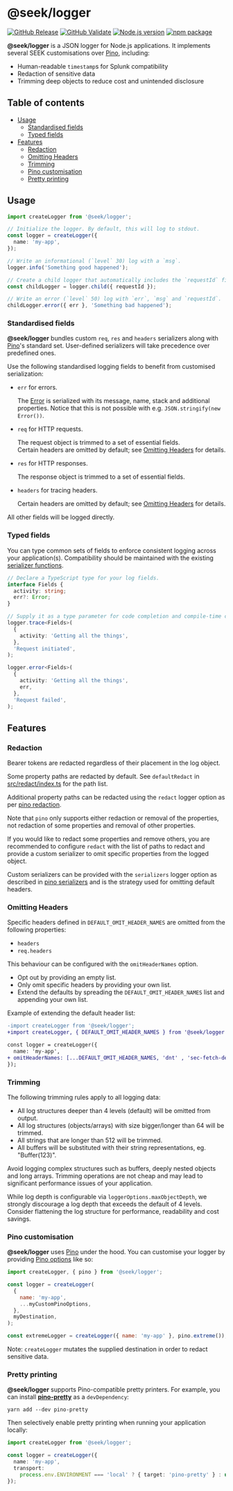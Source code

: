 # @seek/logger

[![GitHub Release](https://github.com/seek-oss/logger/workflows/Release/badge.svg?branch=master)](https://github.com/seek-oss/logger/actions?query=workflow%3ARelease)
[![GitHub Validate](https://github.com/seek-oss/logger/workflows/Validate/badge.svg?branch=master)](https://github.com/seek-oss/logger/actions?query=workflow%3AValidate)
[![Node.js version](https://img.shields.io/badge/node-%3E%3D%2016.11-brightgreen)](https://nodejs.org/en/)
[![npm package](https://img.shields.io/npm/v/@seek/logger)](https://www.npmjs.com/package/@seek/logger)

**@seek/logger** is a JSON logger for Node.js applications.
It implements several SEEK customisations over [Pino], including:

- Human-readable `timestamp`s for Splunk compatibility
- Redaction of sensitive data
- Trimming deep objects to reduce cost and unintended disclosure

## Table of contents

- [Usage](#usage)
  - [Standardised fields](#standardised-fields)
  - [Typed fields](#typed-fields)
- [Features](#features)
  - [Redaction](#redaction)
  - [Omitting Headers]
  - [Trimming](#trimming)
  - [Pino customisation](#pino-customisation)
  - [Pretty printing](#pretty-printing)

## Usage

```typescript
import createLogger from '@seek/logger';

// Initialize the logger. By default, this will log to stdout.
const logger = createLogger({
  name: 'my-app',
});

// Write an informational (`level` 30) log with a `msg`.
logger.info('Something good happened');

// Create a child logger that automatically includes the `requestId` field.
const childLogger = logger.child({ requestId });

// Write an error (`level` 50) log with `err`, `msg` and `requestId`.
childLogger.error({ err }, 'Something bad happened');
```

### Standardised fields

**@seek/logger** bundles custom `req`, `res` and `headers` serializers along with [Pino]'s standard set.
User-defined serializers will take precedence over predefined ones.

Use the following standardised logging fields to benefit from customised serialization:

- `err` for errors.

  The [Error] is serialized with its message, name, stack and additional properties.
  Notice that this is not possible with e.g. `JSON.stringify(new Error())`.

- `req` for HTTP requests.

  The request object is trimmed to a set of essential fields.  
  Certain headers are omitted by default; see [Omitting Headers] for details.

- `res` for HTTP responses.

  The response object is trimmed to a set of essential fields.

- `headers` for tracing headers.

  Certain headers are omitted by default; see [Omitting Headers] for details.

All other fields will be logged directly.

### Typed fields

You can type common sets of fields to enforce consistent logging across your application(s).
Compatibility should be maintained with the existing [serializer functions](src/serializers/index.ts).

```typescript
// Declare a TypeScript type for your log fields.
interface Fields {
  activity: string;
  err?: Error;
}

// Supply it as a type parameter for code completion and compile-time checking.
logger.trace<Fields>(
  {
    activity: 'Getting all the things',
  },
  'Request initiated',
);

logger.error<Fields>(
  {
    activity: 'Getting all the things',
    err,
  },
  'Request failed',
);
```

## Features

### Redaction

Bearer tokens are redacted regardless of their placement in the log object.

Some property paths are redacted by default. See `defaultRedact` in
[src/redact/index.ts](src/redact/index.ts) for the path list.

Additional property paths can be redacted using the `redact` logger option as per
[pino redaction].

Note that `pino` only supports either redaction or removal of the properties, not
redaction of some properties and removal of other properties.

If you would like to redact some properties and remove others, you are recommended to
configure `redact` with the list of paths to redact and provide a custom serializer to
omit specific properties from the logged object.

Custom serializers can be provided with the `serializers` logger option as described in
[pino serializers] and is the strategy used for omitting default headers.

### Omitting Headers

Specific headers defined in `DEFAULT_OMIT_HEADER_NAMES` are omitted from the following properties:

- `headers`
- `req.headers`

This behaviour can be configured with the `omitHeaderNames` option.

- Opt out by providing an empty list.
- Only omit specific headers by providing your own list.
- Extend the defaults by spreading the `DEFAULT_OMIT_HEADER_NAMES` list and appending your own list.

Example of extending the default header list:

```diff
-import createLogger from '@seek/logger';
+import createLogger, { DEFAULT_OMIT_HEADER_NAMES } from '@seek/logger';

const logger = createLogger({
  name: 'my-app',
+ omitHeaderNames: [...DEFAULT_OMIT_HEADER_NAMES, 'dnt' , 'sec-fetch-dest']
});
```

### Trimming

The following trimming rules apply to all logging data:

- All log structures deeper than 4 levels (default) will be omitted from output.
- All log structures (objects/arrays) with size bigger/longer than 64 will be trimmed.
- All strings that are longer than 512 will be trimmed.
- All buffers will be substituted with their string representations, eg. "Buffer(123)".

Avoid logging complex structures such as buffers, deeply nested objects and long arrays.
Trimming operations are not cheap and may lead to significant performance issues of your application.

While log depth is configurable via `loggerOptions.maxObjectDepth`, we strongly discourage a log depth that exceeds the default of 4 levels.
Consider flattening the log structure for performance, readability and cost savings.

### Pino customisation

**@seek/logger** uses [Pino] under the hood.
You can customise your logger by providing [Pino options] like so:

```javascript
import createLogger, { pino } from '@seek/logger';

const logger = createLogger(
  {
    name: 'my-app',
    ...myCustomPinoOptions,
  },
  myDestination,
);

const extremeLogger = createLogger({ name: 'my-app' }, pino.extreme());
```

Note: `createLogger` mutates the supplied destination in order to redact sensitive data.

### Pretty printing

**@seek/logger** supports Pino-compatible pretty printers.
For example, you can install **[pino-pretty]** as a `devDependency`:

```shell
yarn add --dev pino-pretty
```

Then selectively enable pretty printing when running your application locally:

```typescript
import createLogger from '@seek/logger';

const logger = createLogger({
  name: 'my-app',
  transport:
    process.env.ENVIRONMENT === 'local' ? { target: 'pino-pretty' } : undefined,
});
```

[error]: https://developer.mozilla.org/en-US/docs/Web/JavaScript/Reference/Global_Objects/Error
[Omitting Headers]: #omitting-headers
[pino]: https://github.com/pinojs/pino
[pino options]: https://github.com/pinojs/pino/blob/master/docs/api.md#options
[pino-pretty]: https://github.com/pinojs/pino-pretty
[pino redaction]: https://github.com/pinojs/pino/blob/master/docs/redaction.md
[pino serializers]: https://github.com/pinojs/pino/blob/master/docs/api.md#serializers-object
